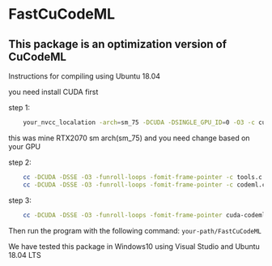 # FastCuCodeML

This package is an optimization version of CuCodeML
----
Instructions for compiling using Ubuntu 18.04

you need install CUDA first

step 1:
```bash
    your_nvcc_localation -arch=sm_75 -DCUDA -DSINGLE_GPU_ID=0 -O3 -c cuda-codeml.cu
```
this was mine RTX2070 sm arch(sm_75) and you need change based on your GPU

step 2:
```bash
    cc -DCUDA -DSSE -O3 -funroll-loops -fomit-frame-pointer -c tools.c
    cc -DCUDA -DSSE -O3 -funroll-loops -fomit-frame-pointer -c codeml.c
```
step 3:
```bash
    cc -DCUDA -DSSE -O3 -funroll-loops -fomit-frame-pointer cuda-codeml.o tools.o codeml.o -(your_cuda_lib64_location)lib64 -(your_cuda_lib_location)lib -lcudart -lstdc++ -lm -o FastCuCodeML
```

Then run the program with the following command: `your-path/FastCuCodeML`

We have tested this package in Windows10 using Visual Studio and Ubuntu 18.04 LTS
